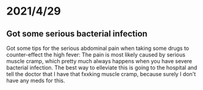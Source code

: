 # 2021/4/29
## Got some serious bacterial infection
Got some tips for the serious abdominal pain when taking some drugs to counter-effect the high fever: The pain is most likely caused by serious muscle cramp, which pretty much always happens when you have severe bacterial infection. 
The best way to elleviate this is going to the hospital and tell the doctor that I have that fxxking muscle cramp, because surely I don't have any meds for this.